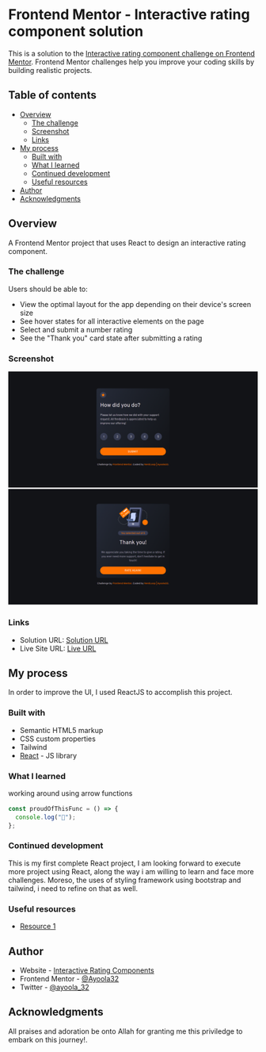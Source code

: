 # Frontend Mentor - Interactive rating component solution

This is a solution to the [Interactive rating component challenge on Frontend Mentor](https://www.frontendmentor.io/challenges/interactive-rating-component-koxpeBUmI). Frontend Mentor challenges help you improve your coding skills by building realistic projects.

## Table of contents

- [Overview](#overview)
  - [The challenge](#the-challenge)
  - [Screenshot](#screenshot)
  - [Links](#links)
- [My process](#my-process)
  - [Built with](#built-with)
  - [What I learned](#what-i-learned)
  - [Continued development](#continued-development)
  - [Useful resources](#useful-resources)
- [Author](#author)
- [Acknowledgments](#acknowledgments)

## Overview

A Frontend Mentor project that uses React to design an interactive rating component.

### The challenge

Users should be able to:

- View the optimal layout for the app depending on their device's screen size
- See hover states for all interactive elements on the page
- Select and submit a number rating
- See the "Thank you" card state after submitting a rating

### Screenshot

![Interactive-screenshot1](./design/screenshot1.png)
![Interactive-screenshot2](./design/screenshot2.png)

### Links

- Solution URL: [Solution URL](https://github.com/Ayoola32/interactive-rating-component/tree/master/interactive-solutions)
- Live Site URL: [Live URL](https://your-live-site-url.com)

## My process

In order to improve the UI, I used ReactJS to accomplish this project.

### Built with

- Semantic HTML5 markup
- CSS custom properties
- Tailwind
- [React](https://reactjs.org/) - JS library

### What I learned

working around using arrow functions

```js
const proudOfThisFunc = () => {
  console.log("🎉");
};
```

### Continued development

This is my first complete React project, I am looking forward to execute more project using React, along the way i am willing to learn and face more challenges.
Moreso, the uses of styling framework using bootstrap and tailwind, i need to refine on that as well.

### Useful resources

- [Resource 1](https://www.stackoverflow.com)

## Author

- Website - [Interactive Rating Components](https://www.your-site.com)
- Frontend Mentor - [@Ayoola32](https://www.frontendmentor.io/profile/yourusername)
- Twitter - [@ayoola_32](https://www.twitter.com/@ayoola_32)

## Acknowledgments

All praises and adoration be onto Allah for granting me this priviledge to embark on this journey!.
